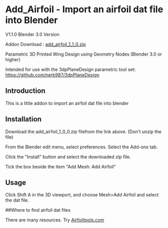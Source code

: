 # Add_Airfoil - Import an airfoil dat file into Blender
   
V1.1.0 Blender 3.0 Version

Addon Download : [add_airfoil_1_1_0.zip](https://github.com/nerk987/add_airfoil/releases/download/v1.0.0/add_airfoil_1_1_0.zip) 

Parametric 3D Printed Wing Design using Geometry Nodes (Blender 3.0 or higher)

Intended for use with the 3dpPlaneDesign parametric tool set: https://github.com/nerk987/3dpPlaneDesign



## Introduction
This is a little addon to import an airfoil dat file into blender

## Installation
Download the add_airfoil_1_0_0.zip filefrom the link above. (Don't unzip the file)

From the Blender edit menu, select preferences. Select the Add-ons tab.

Click the "Install" button and select the downloaded zip file.

Tick the box beside the item "Add Mesh: Add Airfoil"

## Usage

Click Shift A in the 3D viewport, and choose Mesh>Add Airfoil and select the dat file.

##Where to find airfoil dat files

There are many resources. Try [Airfoiltools.com](http://www.airfoiltools.com)








 